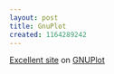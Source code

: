 ```yaml
--- 
layout: post
title: GnuPlot
created: 1164289242
---
```

<a href="http://t16web.lanl.gov/Kawano/gnuplot/index-e.html">Excellent site</a> on <a href="http://gnuplot.info">GNUPlot</a>
